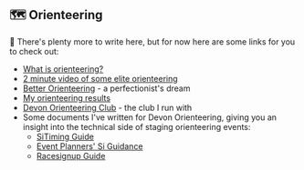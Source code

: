 ## 🗺️ Orienteering

🚧 There's plenty more to write here, but for now here are some links for you 
to check out:

* [What is orienteering?](https://www.britishorienteering.org.uk/newcomers_guide)
* [2 minute video of some elite orienteering](https://www.youtube.com/watch?v=Q_yitYOdK0M)
* [Better Orienteering](https://betterorienteering.org/) - a perfectionist's 
  dream
* [My orienteering results](https://www.britishorienteering.org.uk/index.php?pg=results&member=158713)
* [Devon Orienteering Club](https://www.devonorienteering.co.uk/) - the club 
  I run with
* Some documents I've written for Devon Orienteering, giving you an insight 
  into the technical side of staging orienteering events:
  * [SiTiming Guide](https://www.devonorienteering.co.uk/devon-oc-si-timing-guide)
  * [Event Planners' Si Guidance](https://www.devonorienteering.co.uk/devon-oc-planner-si-guidance)
  * [Racesignup Guide](https://www.devonorienteering.co.uk/racesignup-guide)
